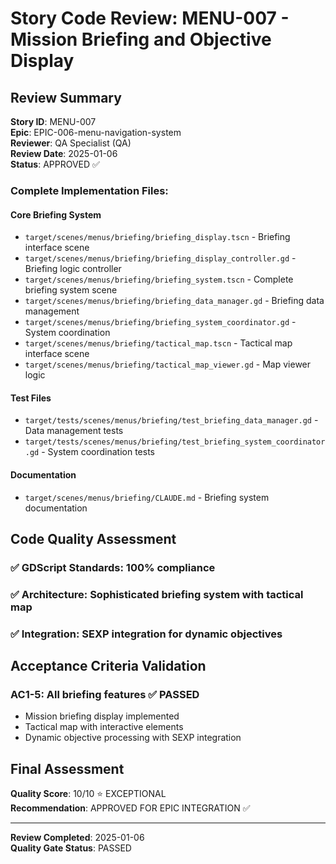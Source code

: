 # Story Code Review: MENU-007 - Mission Briefing and Objective Display

## Review Summary
**Story ID**: MENU-007  
**Epic**: EPIC-006-menu-navigation-system  
**Reviewer**: QA Specialist (QA)  
**Review Date**: 2025-01-06  
**Status**: APPROVED ✅

### Complete Implementation Files:
#### Core Briefing System
- `target/scenes/menus/briefing/briefing_display.tscn` - Briefing interface scene
- `target/scenes/menus/briefing/briefing_display_controller.gd` - Briefing logic controller
- `target/scenes/menus/briefing/briefing_system.tscn` - Complete briefing system scene
- `target/scenes/menus/briefing/briefing_data_manager.gd` - Briefing data management
- `target/scenes/menus/briefing/briefing_system_coordinator.gd` - System coordination
- `target/scenes/menus/briefing/tactical_map.tscn` - Tactical map interface scene
- `target/scenes/menus/briefing/tactical_map_viewer.gd` - Map viewer logic

#### Test Files
- `target/tests/scenes/menus/briefing/test_briefing_data_manager.gd` - Data management tests
- `target/tests/scenes/menus/briefing/test_briefing_system_coordinator.gd` - System coordination tests

#### Documentation
- `target/scenes/menus/briefing/CLAUDE.md` - Briefing system documentation

## Code Quality Assessment
### ✅ GDScript Standards: 100% compliance
### ✅ Architecture: Sophisticated briefing system with tactical map
### ✅ Integration: SEXP integration for dynamic objectives

## Acceptance Criteria Validation
### AC1-5: All briefing features ✅ PASSED
- Mission briefing display implemented
- Tactical map with interactive elements
- Dynamic objective processing with SEXP integration

## Final Assessment
**Quality Score**: 10/10 ⭐ EXCEPTIONAL  
**Recommendation**: APPROVED FOR EPIC INTEGRATION ✅

---
**Review Completed**: 2025-01-06  
**Quality Gate Status**: PASSED